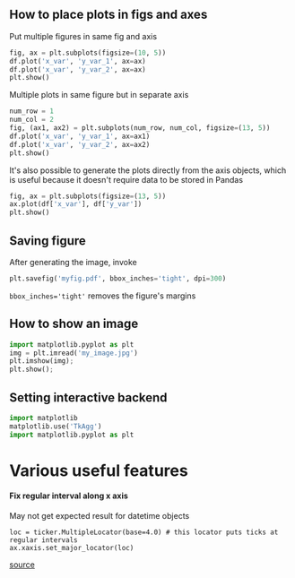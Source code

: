 ## How to place plots in figs and axes

Put multiple figures in same fig and axis

```python
fig, ax = plt.subplots(figsize=(10, 5))
df.plot('x_var', 'y_var_1', ax=ax)
df.plot('x_var', 'y_var_2', ax=ax)
plt.show()
```

Multiple plots in same figure but in separate axis

```python
num_row = 1
num_col = 2
fig, (ax1, ax2) = plt.subplots(num_row, num_col, figsize=(13, 5))
df.plot('x_var', 'y_var_1', ax=ax1)
df.plot('x_var', 'y_var_2', ax=ax2)
plt.show()
```

It's also possible to generate the plots directly from the axis objects, which is useful because it doesn't require data to be stored in Pandas

```python
fig, ax = plt.subplots(figsize=(13, 5))
ax.plot(df['x_var'], df['y_var'])
plt.show()
```

## Saving figure

After generating the image, invoke

```python
plt.savefig('myfig.pdf', bbox_inches='tight', dpi=300)
```

`bbox_inches='tight'` removes the figure's margins


## How to show an image
```python
import matplotlib.pyplot as plt
img = plt.imread('my_image.jpg')
plt.imshow(img);
plt.show();
```

## Setting interactive backend
```python
import matplotlib
matplotlib.use('TkAgg')
import matplotlib.pyplot as plt
```

# Various useful features

#### Fix regular interval along x axis
May not get expected result for datetime objects
```
loc = ticker.MultipleLocator(base=4.0) # this locator puts ticks at regular intervals
ax.xaxis.set_major_locator(loc)
```
[source](https://stackoverflow.com/questions/12608788/changing-the-tick-frequency-on-x-or-y-axis-in-matplotlib)
